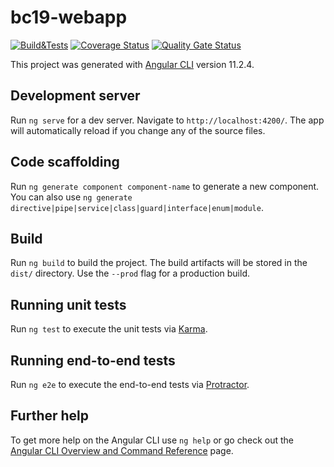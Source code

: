 # bc19-webapp
[![Build&Tests](https://github.com/DPCMGroup/bc19-webapp/actions/workflows/build.yml/badge.svg)](https://github.com/DPCMGroup/bc19-webapp/actions/workflows/build.yml)
[![Coverage Status](https://coveralls.io/repos/github/DPCMGroup/bc19-webapp/badge.svg)](https://coveralls.io/github/DPCMGroup/bc19-webapp)
[![Quality Gate Status](https://sonarcloud.io/api/project_badges/measure?project=DPCMGroup_bc19-webapp&metric=alert_status)](https://sonarcloud.io/dashboard?id=DPCMGroup_bc19-webapp)

This project was generated with [Angular CLI](https://github.com/angular/angular-cli) version 11.2.4.

## Development server

Run `ng serve` for a dev server. Navigate to `http://localhost:4200/`. The app will automatically reload if you change any of the source files.

## Code scaffolding

Run `ng generate component component-name` to generate a new component. You can also use `ng generate directive|pipe|service|class|guard|interface|enum|module`.

## Build

Run `ng build` to build the project. The build artifacts will be stored in the `dist/` directory. Use the `--prod` flag for a production build.

## Running unit tests

Run `ng test` to execute the unit tests via [Karma](https://karma-runner.github.io).

## Running end-to-end tests

Run `ng e2e` to execute the end-to-end tests via [Protractor](http://www.protractortest.org/).

## Further help

To get more help on the Angular CLI use `ng help` or go check out the [Angular CLI Overview and Command Reference](https://angular.io/cli) page.
